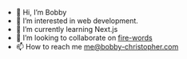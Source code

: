 - 👋 Hi, I’m Bobby
- 👀 I’m interested in web development.
- 🌱 I’m currently learning Next.js
- 💞️ I’m looking to collaborate on [fire-words](https://github.com/potofpie/fire-words)
- 📫 How to reach me me@bobby-christopher.com






<!---
potofpie/potofpie is a ✨ special ✨ repository because its `README.md` (this file) appears on your GitHub profile.
You can click the Preview link to take a look at your changes.
--->
